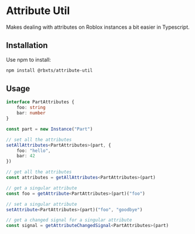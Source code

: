 # Attribute Util

Makes dealing with attributes on Roblox instances a bit easier in Typescript.

## Installation

Use npm to install:

```bash
npm install @rbxts/attribute-util
```

## Usage

```ts
interface PartAttributes {
	foo: string
	bar: number
}

const part = new Instance("Part")

// set all the attributes
setAllAttributes<PartAttributes>(part, {
	foo: "hello",
	bar: 42
})

// get all the attributes
const attributes = getAllAttributes<PartAttributes>(part)

// get a singular attribute
const foo = getAttribute<PartAttributes>(part)("foo")

// set a singular attribute
setAttribute<PartAttributes>(part)("foo", "goodbye")

// get a changed signal for a singular attribute
const signal = getAttributeChangedSignal<PartAttributes>(part)
```
